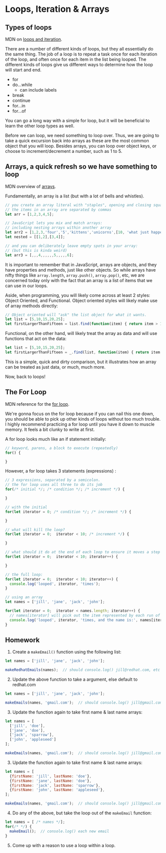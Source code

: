# Loops, Iteration & Arrays


## Types of loops

MDN on [loops and iteration](https://developer.mozilla.org/en-US/docs/Web/JavaScript/Guide/Loops_and_iteration).

There are a number of different kinds of loops, but they all essentially do the same thing.  The job of a loop is to repeat a task once for each iteration of the loop, and often once for each item in the list being looped.  The different kinds of loops give us different ways to determine how the loop will start and end.

- for
- do...while
  - can include labels
- break
- continue
- for...in
- for...of

You can go a long way with a simple for loop, but it will be beneficial to learn the other loop types as well.

Before we can loop, we need something to loop over.  Thus, we are going to take a quick excursion back into arrays as these are the most common object that you will loop.  Besides arrays, you can loop over object keys, or choose to increment/decrement a number, such as 1 to 5.    


## Arrays, a quick refresh so we have something to loop

MDN overview of [arrays](https://developer.mozilla.org/en-US/docs/Web/JavaScript/Reference/Global_Objects/Array).

Fundamentally, an array is a list (but with a lot of bells and whistles).  

```JavaScript
// you create an array literal with "staples", opening and closing square brackets:
// the items in an array are separated by commas
let arr = [1,2,3,4,5];

// JavaScript lets you mix and match arrays:
// including nesting arrays within another array
let arr2 = [1,2,3,'four','5','kittens','unicorns',[10, 'what just happened?!']]
let nested = [[1,2],[3,4]];

// and you can deliberately leave empty spots in your array:
// (but this is kinda weird)
let arr3 = [,,,4,,,,,,5,,,,,6];

```

It is important to remember that in JavaScript, arrays are objects, and they have properties and methods, just like other objects.  So while arrays have nifty things like `array.length`, `array.push()`, `array.pop()`, etc, we are concerned today only with the fact that an array is a list of items that we can use in our loops.

Aside, when programming, you will likely come across at least 2 styles: Object Oriented, and Functional.  Object oriented styles will likely make use of array methods directly:

```JavaScript
// Object oriented will "ask" the list object for what it wants.
let list = [5,10,15,20,25];
let firstLargerThanFifteen = list.find(function(item) { return item > 15; });
```
Functional, on the other hand, will likely treat the array as data and will use functions that act on the data:

```JavaScript
let list = [5,10,15,20,25];
let firstLargerThanFifteen = _.find(list, function(item) { return item > 15; });
```

This is a simple, quick and dirty comparison, but it illustrates how an array can be treated as just data, or much, much more.

Now, back to loops!


## The For Loop

MDN reference for the [for loop](https://developer.mozilla.org/en-US/docs/Web/JavaScript/Reference/statements/for).

We're gonna focus on the for loop because if you can nail this one down, you should be able to pick up other kinds of loops without too much trouble.  I highly recommend practicing a for loop until you have it down to muscle memory. It feels a bit clunky to write at first.

A for loop looks much like an if statement initially:

```JavaScript
// keyword, parens, a block to execute (repeatedly)
for() {

}
```
However, a for loop takes 3 statements (expressions) :

```JavaScript
// 3 expressions, separated by a semicolon.
// the for loop uses all three to do its job
for(/* initial */; /* condition */; /* increment */) {

}

// with the initial
for(let iterator = 0; /* condition */; /* increment */) {

}

// what will kill the loop?
for(let iterator = 0;  iterator < 10; /* increment */) {

}

// what should it do at the end of each loop to ensure it moves a step closer to completion?
for(let iterator = 0;  iterator < 10; iterator++) {

}

// the full loop:
for(let iterator = 0;  iterator < 10; iterator++) {
  console.log('looped', iterator, 'times');
}

// using an array
let names = ['jill', 'jane', 'jack', 'john'];

for(let iterator = 0;  iterator < names.length; iterator++) {
  // names[iterator] will pick out the item represented by each run of the loop
  console.log('looped', iterator, 'times, and the name is:', names[iterator]);
}

```

## Homework

1. Create a `makeEmail()` function using the following list:
```JavaScript
let names = ['jill', 'jane', 'jack', 'john'];

makeRedhatEmails(names);  // should console.log() jill@redhat.com, etc
```

2. Update the above function to take a argument, else default to redhat.com
```JavaScript
let names = ['jill', 'jane', 'jack', 'john'];

makeEmails(names, 'gmail.com');  // should console.log() jill@gmail.com, etc
```

3. Update the function again to take first name & last name arrays:
```JavaScript
let names = [
  ['jill', 'doe'],
  ['jane', 'doe'],
  ['jack', 'sparrow'],
  ['john', 'appleseed']
];

makeEmails(names, 'gmail.com');  // should console.log() jill@gmail.com, etc
```

3. Update the function again to take first name & last name arrays:
```JavaScript
let names = [
  {firstName: 'jill', lastName: 'doe'},
  {firstName: 'jane', lastName: 'doe'},
  {firstName: 'jack', lastName: 'sparrow'},
  {firstName: 'john', lastName: 'appleseed'},
];

makeEmails(names, 'gmail.com');  // should console.log() jill@gmail.com, etc
```

4. Do any of the above, but take the loop out of the `makeEmail` function:
```JavaScript
let names = [ /* names */];
for(/* */) {
  makeEmail();  // console.log() each new email
}
```

5. Come up with a reason to use a loop within a loop.
